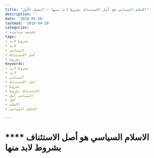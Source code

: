 ```yaml
---
title: "الاسلام السياسي هو أصل الاستئناف بشروط لابد منها – الفصل الأول"
description: ''
date: '2018-04-28'
lastmod: '2018-04-28'
categories:
- فلسفة سياسية
tags:
- بشروط لابد
- لابد
- السياسي
- أصل الاستئناف
- بشروط
keywords:
- بشروط لابد
- لابد
- السياسي
- أصل الاستئناف
- بشروط
- الاستئناف بشروط
- السياسي أصل
- أصل
- الاسلام
- الاسلام السياسي

---
```

# **** **الاسلام السياسي** هو أصل الاستئناف بشروط لابد منها

###